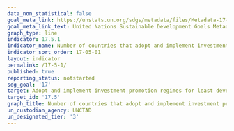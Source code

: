 ```yaml
---
data_non_statistical: false
goal_meta_link: https://unstats.un.org/sdgs/metadata/files/Metadata-17-05-01.pdf
goal_meta_link_text: United Nations Sustainable Development Goals Metadata (pdf 468kB)
graph_type: line
indicator: 17.5.1
indicator_name: Number of countries that adopt and implement investment promotion regimes for developing countries, including the least developed countries
indicator_sort_order: 17-05-01
layout: indicator
permalink: /17-5-1/
published: true
reporting_status: notstarted
sdg_goal: '17'
target: Adopt and implement investment promotion regimes for least developed countries
target_id: '17.5'
graph_title: Number of countries that adopt and implement investment promotion regimes for developing countries, including the least developed countries
un_custodian_agency: UNCTAD
un_designated_tier: '3'
---
```

